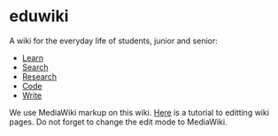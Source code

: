 eduwiki
=======

A wiki for the everyday life of students, junior and senior:

* [Learn](https://github.com/wikihub/eduwiki/wiki/Learn)
* [Search](https://github.com/wikihub/eduwiki/wiki/Search)
* [Research](https://github.com/wikihub/eduwiki/wiki/Research)
* [Code](https://github.com/wikihub/eduwiki/wiki/Code)
* [Write](https://github.com/wikihub/eduwiki/wiki/Write)

We use MediaWiki markup on this wiki. [Here](http://en.wikipedia.org/wiki/Wikipedia:Tutorial) is a tutorial 
to editting wiki pages. Do not forget to change the edit mode to MediaWiki.
